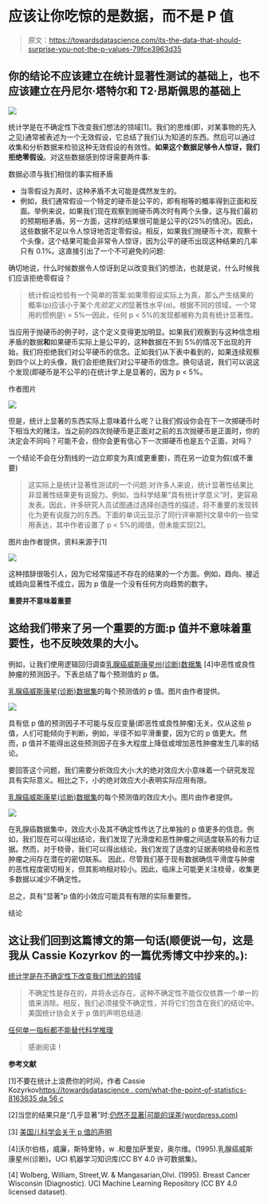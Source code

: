# 应该让你吃惊的是数据，而不是 P 值

> 原文：<https://towardsdatascience.com/its-the-data-that-should-surprise-you-not-the-p-values-79fce3963d35>

## 你的结论不应该建立在统计显著性测试的基础上，也不应该建立在丹尼尔·塔特尔和 T2·昂斯佩思的基础上

![](img/42241b207695bef8529d127e2095d181.png)

统计学是在不确定性下改变我们想法的领域[1]。我们的思维(即，对某事物的先入之见)通常被表述为一个无效假设，它总结了我们认为知道的东西。然后可以通过收集和分析数据来检验这种无效假设的有效性。**如果这个数据足够令人惊讶，我们拒绝零假设**。对这些数据感到惊讶需要两件事:

数据必须与我们相信的事实相矛盾

*   当零假设为真时，这种矛盾不太可能是偶然发生的。
*   例如，我们通常假设一个特定的硬币是公平的，即有相等的概率得到正面和反面。举例来说，如果我们现在观察到抛硬币两次时有两个头像，这与我们最初的预期相矛盾。另一方面，这样的结果很可能是公平的(25%的情况)。因此，这些数据不足以令人惊讶地否定零假设。相反，如果我们抛硬币十次，观察十个头像，这个结果可能会非常令人惊讶，因为公平的硬币出现这种结果的几率只有 0.1%。这直接引出了一个不可避免的问题:

确切地说，什么时候数据令人惊讶到足以改变我们的想法，也就是说，什么时候我们应该拒绝零假设？

> 统计假设检验有一个简单的答案:如果零假设实际上为真，那么产生结果的概率(p)应该小于某个*先验定义的*显著性水平(ɑ)。根据不同的领域，一个常用的惯例是\\ = 5%—因此，任何 p < 5%的发现都被称为具有统计显著性。

当应用于抛硬币的例子时，这个定义变得更加明显。如果我们观察到与这种信念相矛盾的数据**和**如果硬币实际上是公平的，这种数据在不到 5%的情况下出现的开始，我们将拒绝我们对公平硬币的信念。正如我们从下表中看到的，如果连续观察到四个以上的头像，我们会拒绝我们对公平硬币的信念。换句话说，我们可以说这个发现(即硬币是不公平的)在统计学上是显著的，因为 p < 5%。

作者图片

![](img/ae4c9927f8d9fa9b48369f83d0ff3e3f.png)

但是，统计上显著的东西实际上意味着什么呢？让我们假设你会在下一次掷硬币时下相当大的赌注。当之前的四次抛硬币是正面对之前的五次抛硬币是正面时，你的决定会不同吗？可能不会，但你会更有信心下一次掷硬币也是五个正面，对吗？

一个结论不会在分割线的一边立即变为真(或更重要)，而在另一边变为假(或不重要)

> 这实际上是统计显著性测试的一个问题:对许多人来说，统计显著性结果比非显著性结果更有说服力。例如，当科学结果“具有统计学意义”时，更容易发表。因此，许多研究人员试图通过选择创造性的描述，将不重要的发现转化为更有说服力的东西。下面的单词云显示了同行评审期刊文章中的一些常用表达，其中作者设置了 p < 5%的阈值，但未能实现[2]。

图片由作者提供，资料来源于[1]

![](img/75e26382f0fd5f51c45a83fbad39c5a3.png)

这种措辞很吸引人，因为它经常描述不存在的结果的一个方面。例如，趋向、接近或趋向显著性不成立，因为 p 值是一个没有任何方向趋势的数字。

**重要并不意味着重要**

## 这给我们带来了另一个重要的方面:p 值并不意味着重要性，也不反映效果的大小。

例如，让我们使用逻辑回归调查[乳腺癌威斯康星州(诊断)数据集](https://archive-beta.ics.uci.edu/dataset/17/breast+cancer+wisconsin+diagnostic) [4]中恶性或良性肿瘤的预测因子。下表总结了每个预测值的 p 值。

[乳腺癌威斯康星(诊断)数据集](https://archive-beta.ics.uci.edu/dataset/17/breast+cancer+wisconsin+diagnostic)的每个预测值的 p 值。图片由作者提供。

![](img/bb358b4a6c84033fe00b5f1fa3284a20.png)

具有低 p 值的预测因子不可能与反应变量(即恶性或良性肿瘤)无关。仅从这些 p 值，人们可能倾向于判断，例如，半径不如平滑重要，因为它的 p 值更大。然而，p 值并不能得出这些预测因子在多大程度上降低或增加恶性肿瘤发生几率的结论。

要回答这个问题，我们需要分析效应大小:大的绝对效应大小意味着一个研究发现具有实际意义。相比之下，小的绝对效应大小表明实际应用有限。

[乳腺癌威斯康星(诊断)数据集](https://archive-beta.ics.uci.edu/dataset/17/breast+cancer+wisconsin+diagnostic)的每个预测值的效应大小。图片由作者提供。

![](img/722f50a721b32bbc632ce24cb6f227bc.png)

在乳腺癌数据集中，效应大小及其不确定性传达了比单独的 p 值更多的信息。例如，我们现在可以得出结论，我们发现了光滑度和恶性肿瘤之间适度联系的有力证据。然而，对于桡骨，我们可以得出结论，我们发现了适度的证据表明桡骨和恶性肿瘤之间存在潜在的密切联系。
因此，尽管我们基于现有数据确信平滑度与肿瘤的恶性程度密切相关，但其影响相对较小。因此，临床上可能更关注桡骨，收集更多数据以减少不确定性。

总之，具有“显著”p 值的小效应可能具有有限的实际重要性。

结论

## 这让我们回到这篇博文的第一句话(顺便说一句，这是我从 Cassie Kozyrkov 的一篇优秀博文中抄来的。):

[统计学是在不确定性下改变我们想法的领域](/whats-the-point-of-statistics-8163635da56c)

> 不确定性是存在的，并将永远存在。这种不确定性不能仅仅依靠一个单一的值来消除。相反，我们必须接受不确定性，并将它们包含在我们的结论中。美国统计协会关于 p 值的声明总结道:

[任何单一指标都不能替代科学推理](https://amstat.tandfonline.com/doi/full/10.1080/00031305.2016.1154108#.Y4Dpjn3MKUm)

> 感谢阅读！

**参考文献**

[1]不要在统计上浪费你的时间，作者 Cassie Kozyrkov[https://towardsdatascience . com/what-the-point-of-statistics-8163635 da 56 c](/whats-the-point-of-statistics-8163635da56c)

[2]当您的结果只是“几乎显著”时:[仍然不显著|可能的误差(wordpress.com)](https://mchankins.wordpress.com/2013/04/21/still-not-significant-2/)

[3] [美国儿科学会关于 p 值的声明](https://amstat.tandfonline.com/doi/full/10.1080/00031305.2016.1154108#.Y4Dpjn3MKUm)

[4]沃尔伯格，威廉，斯特里特，w .和曼加萨里安，奥尔维。(1995).乳腺癌威斯康星州(诊断)。UCI 机器学习知识库(CC BY 4.0 许可数据集)。

[4] Wolberg, William, Street,W. & Mangasarian,Olvi. (1995). Breast Cancer Wisconsin (Diagnostic). UCI Machine Learning Repository (CC BY 4.0 licensed dataset).